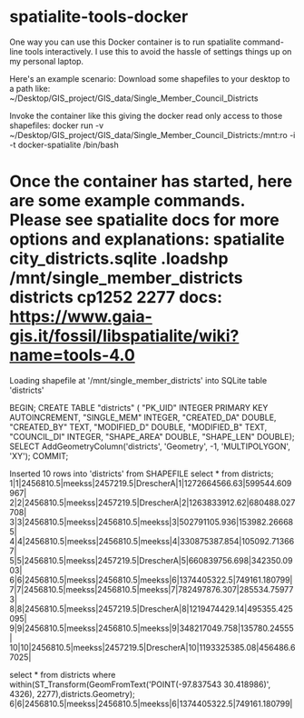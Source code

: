# spatialite-tools-docker

One way you can use this Docker container is to run spatialite command-line tools interactively.
I use this to avoid the hassle of settings things up on my personal laptop.

Here's an example scenario:
Download some shapefiles to your desktop to a path like:
~/Desktop/GIS_project/GIS_data/Single_Member_Council_Districts

Invoke the container like this giving the docker read only access to those shapefiles:
docker run -v ~/Desktop/GIS_project/GIS_data/Single_Member_Council_Districts:/mnt:ro -i -t docker-spatialite /bin/bash

Once the container has started, here are some example commands. Please see spatialite docs for more options and explanations:
spatialite city_districts.sqlite
.loadshp /mnt/single_member_districts districts cp1252 2277
docs: https://www.gaia-gis.it/fossil/libspatialite/wiki?name=tools-4.0
========
Loading shapefile at '/mnt/single_member_districts' into SQLite table 'districts'

BEGIN;
CREATE TABLE "districts" (
"PK_UID" INTEGER PRIMARY KEY AUTOINCREMENT,
"SINGLE_MEM" INTEGER,
"CREATED_DA" DOUBLE,
"CREATED_BY" TEXT,
"MODIFIED_D" DOUBLE,
"MODIFIED_B" TEXT,
"COUNCIL_DI" INTEGER,
"SHAPE_AREA" DOUBLE,
"SHAPE_LEN" DOUBLE);
SELECT AddGeometryColumn('districts', 'Geometry', -1, 'MULTIPOLYGON', 'XY');
COMMIT;

Inserted 10 rows into 'districts' from SHAPEFILE
select * from districts;
1|1|2456810.5|meekss|2457219.5|DrescherA|1|1272664566.63|599544.609967|
2|2|2456810.5|meekss|2457219.5|DrescherA|2|1263833912.62|680488.027708|
3|3|2456810.5|meekss|2456810.5|meekss|3|502791105.936|153982.266685|
4|4|2456810.5|meekss|2456810.5|meekss|4|330875387.854|105092.713667|
5|5|2456810.5|meekss|2457219.5|DrescherA|5|660839756.698|342350.0903|
6|6|2456810.5|meekss|2456810.5|meekss|6|1374405322.5|749161.180799|
7|7|2456810.5|meekss|2456810.5|meekss|7|782497876.307|285534.759773|
8|8|2456810.5|meekss|2457219.5|DrescherA|8|1219474429.14|495355.425095|
9|9|2456810.5|meekss|2456810.5|meekss|9|348217049.758|135780.24555|
10|10|2456810.5|meekss|2457219.5|DrescherA|10|1193325385.08|456486.67025|

select * from districts where within(ST_Transform(GeomFromText('POINT(-97.837543 30.418986)', 4326), 2277),districts.Geometry);
6|6|2456810.5|meekss|2456810.5|meekss|6|1374405322.5|749161.180799|
